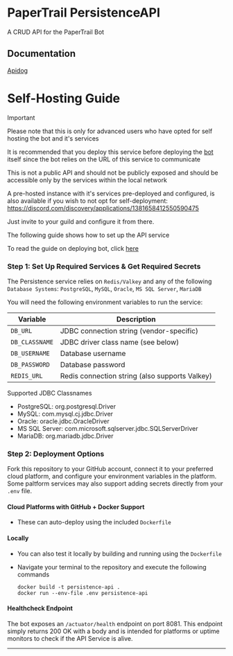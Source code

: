 # PaperTrail PersistenceAPI
A CRUD API for the PaperTrail Bot

## Documentation
[Apidog](https://papertrail.apidog.io/)

# Self-Hosting Guide
> [!IMPORTANT]
> Please note that this is only for advanced users who have opted for self hosting the bot and it's services
>
> It is recommended that you deploy this service before deploying the [bot](https://github.com/Egg-03/PaperTrailBot?tab=readme-ov-file#self-hosting-guide) itself since the bot relies on the URL of this service to communicate
>
> This is not a public API and should not be publicly exposed and should be accessible only by the services within the local network
> 
> A pre-hosted instance with it's services pre-deployed and configured, is also available if you wish to not opt for self-deployment: https://discord.com/discovery/applications/1381658412550590475
>
> Just invite to your guild and configure it from there.

The following guide shows how to set up the API service

To read the guide on deploying bot, click [here](https://github.com/Egg-03/PaperTrailBot?tab=readme-ov-file#self-hosting-guide)

### Step 1: Set Up Required Services & Get Required Secrets

The Persistence service relies on `Redis/Valkey` and any of the following `Database Systems`: `PostgreSQL`, `MySQL`, `Oracle`, `MS SQL Server`, `MariaDB`

You will need the following environment variables to run the service:

| Variable       | Description                                              |
| -------------- | -------------------------------------------------------- |
| `DB_URL`       | JDBC connection string (vendor-specific)                 |
| `DB_CLASSNAME` | JDBC driver class name (see below)                       |
| `DB_USERNAME`  | Database username                                        |
| `DB_PASSWORD`  | Database password                                        |
| `REDIS_URL`    | Redis connection string (also supports Valkey)           |

Supported JDBC Classnames

- PostgreSQL: org.postgresql.Driver
- MySQL: com.mysql.cj.jdbc.Driver
- Oracle: oracle.jdbc.OracleDriver
- MS SQL Server: com.microsoft.sqlserver.jdbc.SQLServerDriver
- MariaDB: org.mariadb.jdbc.Driver

### Step 2: Deployment Options

Fork this repository to your GitHub account, connect it to your preferred cloud platform, and configure your environment variables in the platform. Some paltform services may also support adding secrets directly from your `.env` file.

#### Cloud Platforms with GitHub + Docker Support
- These can auto-deploy using the included `Dockerfile`

#### Locally
- You can also test it locally by building and running using the `Dockerfile`
- Navigate your terminal to the repository and execute the following commands
  
  ```
  docker build -t persistence-api .
  docker run --env-file .env persistence-api
  ```
  
#### Healthcheck Endpoint

The bot exposes an `/actuator/health` endpoint on port 8081.
This endpoint simply returns 200 OK with a body and is intended for platforms or uptime monitors to check if the API Service is alive.

---


